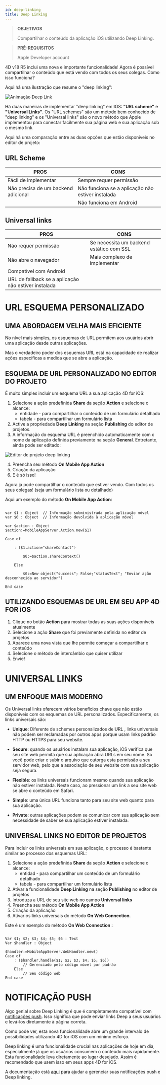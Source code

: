 ```yaml
---
id: deep-linking
title: Deep Linking
---
```


> **OBJETIVOS**
> 
> Compartilhar o conteúdo da aplicação iOS utilizando Deep Linking.

> **PRÉ-REQUISITOS**
> 
> Apple Developer account

4D v18 R5 inclui uma nova e importante funcionalidade! Agora é possível compartilhar o conteúdo que está vendo com todos os seus colegas. Como isso funciona?

Aqui há uma ilustração que resume o "deep linking":

![Animação Deep Link](assets/en/deeplinking/4d-for-ios-deeplinking.gif)

Há duas maneiras de implementar "deep linking" em IOS: **"URL scheme"** e **"Universal Links"**. Os "URL schemes" são um método bem conhecido de "deep linking"  e os "Universal links" são o novo método que Apple implementou para conectar facilmente sua página web e sua aplicação sob o mesmo link.

Aqui há uma comparação entre as duas opções que estão disponíveis no editor de projeto:

## URL Scheme

| PROS                                | CONS                                              |
| ----------------------------------- | ------------------------------------------------- |
| Fácil de implementar                | Sempre requer permissão                           |
| Não precisa de um backend adicional | Não funciona se a aplicação não estiver instalada |
|                                     | Não funciona em Android                           |

## Universal links

| PROS                                                 | CONS                                     |
| ---------------------------------------------------- | ---------------------------------------- |
| Não requer permissão                                 | Se necessita um backend estático com SSL |
| Não abre o navegador                                 | Mais complexo de implementar             |
| Compatível com Android                               |                                          |
| URL de fallback se a aplicação não estiver instalada |                                          |

# URL ESQUEMA PERSONALIZADO

## UMA ABORDAGEM VELHA MAIS EFICIENTE

No nível mais simples, os esquemas de URL permitem aos usuários abrir uma aplicação desde outras aplicações.

Mas o verdadeiro poder dos esquemas URL está na capacidade de realizar ações específicas a medida que se abre a aplicação.

## ESQUEMA DE URL PERSONALIZADO NO EDITOR DO PROJETO

É muito simples incluir um esquema URL a sua aplicação 4D for iOS:

1. Selecione  a ação predefinida **Share** da seção **Action** e selecione o alcance:
    *   entidade - para compartilhar o conteúdo de um formulário detalhado
    *   tabela - para compartilhar um formulário lista
2. Active a propriedade **Deep Linking** na seção **Publishing** do editor de projetos.
3. A informação do esquema URL é preenchido automaticamente com o nome da aplicação definida previamente na seção **General**. Entretanto, ainda pode ser editado:

![Editor de projeto deep linking](assets/en/deeplinking/deep-linking-project-editor-publishing-section.png)

4. Preencha seu método **On Mobile App Action**
5. Criação da aplicação
6. E é só isso!

Agora já pode compartilhar o conteúdo que estiver vendo. Com todos os seus colegas! (seja um formulário lista ou detalhado)

Aqui um exemplo do método **On Mobile App Action**:

```4d

var $1 : Object  // Informação subministrada pela aplicação móvel
var $0 : Object  // Informação devolvida à aplicação móvel

var $action : Object
$action:=MobileAppServer.Action.new($1)

Case of 

    : ($1.action="shareContact")

        $0:=$action.shareContext()

    Else 

        $0:=New object("success"; False;"statusText"; "Enviar ação desconhecida ao servidor")

End case 

```

## UTILIZANDO ESQUEMAS DE URL EM SEU APP 4D FOR iOS

1. Clique no botão **Action** para mostrar todas as suas ações disponíveis atualmente
2. Selecione a ação **Share** que foi previamente definida no editor de projetos
3. Aparece uma nova vista que lhe permite começar a compartilhar o conteúdo
4. Selecione o método de intercâmbio que quiser utilizar
5. Envie!

# UNIVERSAL LINKS

## UM ENFOQUE MAIS MODERNO

Os Universal links oferecem vários benefícios chave que não estão disponíveis com os esquemas de URL personalizados. Específicamente, os links universais são:

* **Unique**: Diferente de schemes personalizados de  URL , links universais não podem ser reclamadas por outros apps porque usam links padrão  HTTP ou HTTPS para seu website.

* **Secure**: quando os usuários instalam sua aplicação, iOS verifica que seu site web permita que sua aplicação abra URLs em seu nome. Só você pode criar e subir o arquivo que outorga esta permissão a seu servidor web, pelo que a associação de seu website com sua aplicação seja segura.

* **Flexible**: os links universais funcionam mesmo quando sua aplicação não estiver instalada. Neste caso, ao pressionar um link a seu site web se abre o conteúdo em Safari.

* **Simple**: uma única URL funciona tanto para seu site web quanto para sua aplicação.

* **Private**: outras aplicações podem se comunicar com sua aplicação sem necessidade de saber se sua aplicação estiver instalada.

## UNIVERSAL LINKS NO EDITOR DE PROJETOS

Para incluir os links universais em sua aplicação, o processo é bastante similar ao processo dos esquemas URL:

1. Selecione  a ação predefinida **Share** da seção **Action** e selecione o alcance:
    *   entidad - para compartilhar um conteúdo de um formulário detalhado
    *   tabela - para compartilhar um formulário lista
2. Ativar a funcionalidade **Deep Linking** na seção **Publishing** no editor de projetos
3. Introduza a URL de seu site web no campo **Universal links**
4. Preencha seu método **On Mobile App Action**
5. Criação da aplicação
6. Ativar os links universais do método **On Web Connection**.

Este é um exemplo do método **On Web Connection** :

```4d

Var $1; $2; $3; $4; $5; $6 : Text
Var $handler : Object

$handler:=MobileAppServer.WebHandler.new()
Case of
    : ($handler.handle($1; $2; $3; $4; $5; $6))
        // Gerenciado pelo código móvel por padrão
    Else
        // Seu código web
End case

```


# NOTIFICAÇÃO PUSH

Algo genial sobre Deep Linking é que é completamente compatível com [notificações push](push-notification.html). Isso significa que pode enviar links Deep a seus usuários e levá-los diretamente à página correta.

Como pode ver, esta nova funcionalidade abre um grande intervalo de possibilidades utilizando 4D for iOS com um mínimo esforço.

Deep linking é uma funcionalidade crucial nas aplicações de hoje em dia, especialmente já que os usuários consumem o conteúdo mais rapidamente. Esta funcionalidade leva diretamente ao lugar desejado. Assim é recomendado que usem isso em seus apps 4D for iOS.

A documentação está [aqui](https://github.com/4d-for-ios/4D-Mobile-App-Server/blob/18R4/Documentation/Classes/PushNotification.md) para ajudar a gerenciar suas notificações push e  Deep linking.




